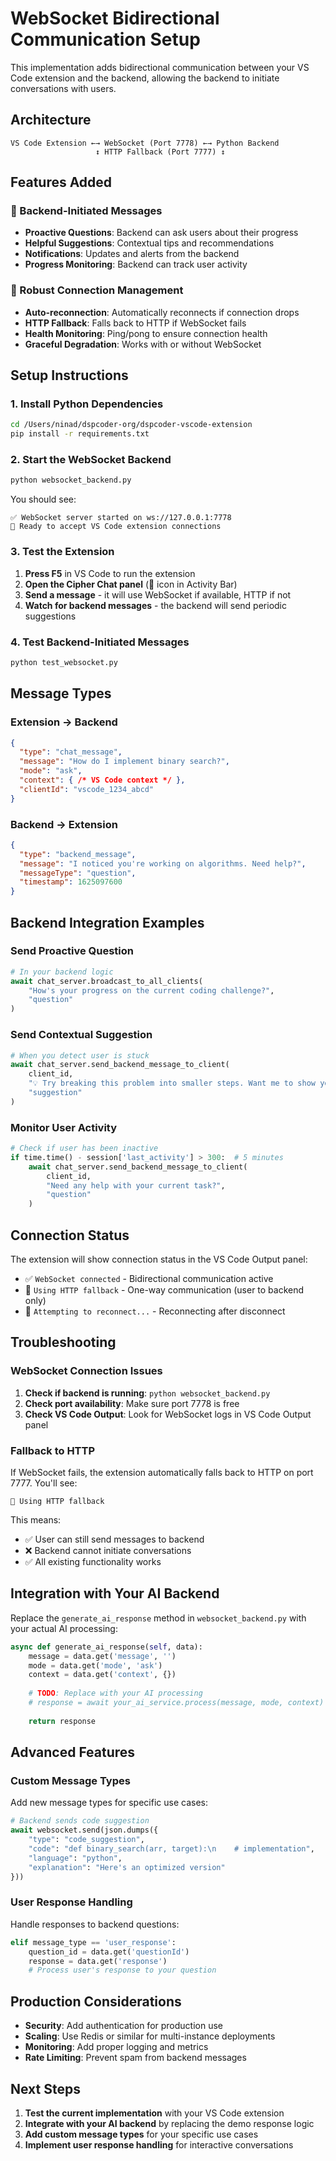 # WebSocket Bidirectional Communication Setup

This implementation adds bidirectional communication between your VS Code extension and the backend, allowing the backend to initiate conversations with users.

## Architecture

```
VS Code Extension ←→ WebSocket (Port 7778) ←→ Python Backend
                   ↕ HTTP Fallback (Port 7777) ↕
```

## Features Added

### 🚀 Backend-Initiated Messages
- **Proactive Questions**: Backend can ask users about their progress
- **Helpful Suggestions**: Contextual tips and recommendations  
- **Notifications**: Updates and alerts from the backend
- **Progress Monitoring**: Backend can track user activity

### 🔄 Robust Connection Management
- **Auto-reconnection**: Automatically reconnects if connection drops
- **HTTP Fallback**: Falls back to HTTP if WebSocket fails
- **Health Monitoring**: Ping/pong to ensure connection health
- **Graceful Degradation**: Works with or without WebSocket

## Setup Instructions

### 1. Install Python Dependencies
```bash
cd /Users/ninad/dspcoder-org/dspcoder-vscode-extension
pip install -r requirements.txt
```

### 2. Start the WebSocket Backend
```bash
python websocket_backend.py
```

You should see:
```
✅ WebSocket server started on ws://127.0.0.1:7778
🔗 Ready to accept VS Code extension connections
```

### 3. Test the Extension
1. **Press F5** in VS Code to run the extension
2. **Open the Cipher Chat panel** (🤖 icon in Activity Bar)
3. **Send a message** - it will use WebSocket if available, HTTP if not
4. **Watch for backend messages** - the backend will send periodic suggestions

### 4. Test Backend-Initiated Messages
```bash
python test_websocket.py
```

## Message Types

### Extension → Backend
```json
{
  "type": "chat_message",
  "message": "How do I implement binary search?",
  "mode": "ask",
  "context": { /* VS Code context */ },
  "clientId": "vscode_1234_abcd"
}
```

### Backend → Extension  
```json
{
  "type": "backend_message",
  "message": "I noticed you're working on algorithms. Need help?",
  "messageType": "question",
  "timestamp": 1625097600
}
```

## Backend Integration Examples

### Send Proactive Question
```python
# In your backend logic
await chat_server.broadcast_to_all_clients(
    "How's your progress on the current coding challenge?", 
    "question"
)
```

### Send Contextual Suggestion
```python
# When you detect user is stuck
await chat_server.send_backend_message_to_client(
    client_id,
    "💡 Try breaking this problem into smaller steps. Want me to show you how?",
    "suggestion"
)
```

### Monitor User Activity
```python
# Check if user has been inactive
if time.time() - session['last_activity'] > 300:  # 5 minutes
    await chat_server.send_backend_message_to_client(
        client_id,
        "Need any help with your current task?",
        "question"
    )
```

## Connection Status

The extension will show connection status in the VS Code Output panel:
- ✅ `WebSocket connected` - Bidirectional communication active
- 📡 `Using HTTP fallback` - One-way communication (user to backend only)
- 🔄 `Attempting to reconnect...` - Reconnecting after disconnect

## Troubleshooting

### WebSocket Connection Issues
1. **Check if backend is running**: `python websocket_backend.py`
2. **Check port availability**: Make sure port 7778 is free
3. **Check VS Code Output**: Look for WebSocket logs in VS Code Output panel

### Fallback to HTTP
If WebSocket fails, the extension automatically falls back to HTTP on port 7777. You'll see:
```
📡 Using HTTP fallback
```

This means:
- ✅ User can still send messages to backend  
- ❌ Backend cannot initiate conversations
- ✅ All existing functionality works

## Integration with Your AI Backend

Replace the `generate_ai_response` method in `websocket_backend.py` with your actual AI processing:

```python
async def generate_ai_response(self, data):
    message = data.get('message', '')
    mode = data.get('mode', 'ask')
    context = data.get('context', {})
    
    # TODO: Replace with your AI processing
    # response = await your_ai_service.process(message, mode, context)
    
    return response
```

## Advanced Features

### Custom Message Types
Add new message types for specific use cases:

```python
# Backend sends code suggestion
await websocket.send(json.dumps({
    "type": "code_suggestion",
    "code": "def binary_search(arr, target):\n    # implementation",
    "language": "python",
    "explanation": "Here's an optimized version"
}))
```

### User Response Handling
Handle responses to backend questions:

```python
elif message_type == 'user_response':
    question_id = data.get('questionId')
    response = data.get('response')
    # Process user's response to your question
```

## Production Considerations

- **Security**: Add authentication for production use
- **Scaling**: Use Redis or similar for multi-instance deployments  
- **Monitoring**: Add proper logging and metrics
- **Rate Limiting**: Prevent spam from backend messages

## Next Steps

1. **Test the current implementation** with your VS Code extension
2. **Integrate with your AI backend** by replacing the demo response logic
3. **Add custom message types** for your specific use cases
4. **Implement user response handling** for interactive conversations
